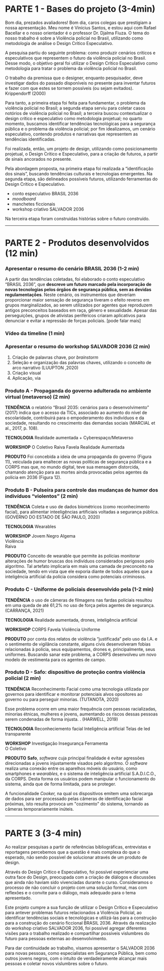# PARTE 1 - Bases do projeto (3-4min)

Bom dia, prezados avaliadores! Bom dia, caros colegas que prestigiam a nossa apresentação. Meu nome é Vinícius Santos, e estou aqui com Rafael Bacellar e o nosso orientador é o professor Dr. Djalma Fiuza. O tema do nosso trabalho é sobre 
a Violência policial no Brasil, utilizando como metodologia de análise o Design Crítico Especulativo.

 A pesquisa partiu do seguinte problema: como produzir cenários críticos e especulativos que representem o futuro da violência policial no Brasil. Desse modo, o objetivo geral foi utilizar o Design Crítico Especulativo como metodologia para tratar o problema da violência policial no Brasil. 
 
 O trabalho da premissa que o designer, enquanto pesquisador, deve investigar dados do passado disponíveis no presente para inventar futuros e fazer com que estes se tornem possíveis (ou sejam evitados).             Krippendorff (2000)

Para tanto, a primeira etapa foi feita para fundamentar, o problema da violência policial no Brasil; a segunda etapa serviu para coletar casos notórios de violência policial no Brasil; a terceira buscou contextualizar o design crítico e especulativo como metodologia projetual; no quarto momento, buscamos identificar tendências tecnológicas para a segurança pública e o problema da violência policial; por fim idealizamos, um cenário especulativo,  contendo produtos e narrativas que representem as tendências identificadas.

Foi realizada, então, um projeto de design, utilizando como posicionamento projetual, o Design Crítico e Especulativo, para a criação de futuros, a partir de sinais ancorados no presente.  

Pela abordagem proposta, na primeira etapa foi realizada a “identificação dos sinais”, buscando tendências culturais e tecnologias emergentes.  Na segunda etapa, são delineados possíveis futuros, utilizando ferramentas do Design Crítico e Especulativo.
- conto especulativo BRASIL 2036
- _moodboard_
- manchetes ficcionais
- workshop criativo SALVADOR 2036

Na terceira etapa foram construidas histórias sobre o futuro construído.

----------

# PARTE 2 - Produtos desenvolvidos (12 min)

### Apresentar o resumo do cenário BRASIL 2036 (1-2 min)
A partir das tendências coletadas, foi elaborado o conto especulativo “BRASIL 2036”, que **descreve um futuro marcado pela incorporação de novas tecnologias pelos órgãos de segurança pública, sem as devidas regulamentações**. Neste cenário, os instrumentos que deveriam proporcionar maior sensação de segurança tiveram o efeito reverso em grupos marginalizados, ao serem utilizados por agentes que reproduzem antigos preconceitos baseados em raça, gênero e sexualidade. Apesar das perseguições, grupos de ativistas periféricos criaram aplicativos para denunciar e evitar a repressão de forças policiais. [pode falar mais]

### Vídeo da timeline (1 min)


### Apresentar o resumo do workshop SALVADOR 2036 (2 min)
1. Criação de palavras chave, por *brainstorm*
2. Seleção e organização das palavras chaves, utilizando o conceito de arco narrativo            (LUUPTON ,2020)
3. Criação visual
4. Aplicação, via 

### Produto A - Propaganda do governo adulterada no ambiente virtual (metaverso) (2 min)

**TENDÊNCIA**
o relatório “Brasil 2035: cenários para o desenvolvimento” (2017) indica que o acesso da TICs, associado ao aumento do nível de escolaridade, contribuirá para o empoderamento dos indivíduos e da sociedade, resultando no crescimento das demandas sociais (MARCIAL et al., 2017, p. 108).

**TECNOLOGIA**
Realidade aumentada + Cyberespaço/Metaverso

**WORKSHOP**
O Coletivo
Raiva
Favela
Realidade Aumentada

**PRODUTO**
Foi concebida a ideia de uma propaganda do governo (Figura 11), veiculada para enaltecer as novas políticas de segurança pública e a CORPS mas que, no mundo digital, teve sua mensagem distorcida, chamando atenção para as mortes ainda provocadas pelos agentes da polícia em 2036 (Figura 12).


### Produto B - Pulseira para controle das mudanças de humor dos indivíduos “violentos” (2 min)

**TENDÊNCIA**
Coleta e uso de dados biométricos (como reconhecimento facial), para alimentar inteeligências artificiais voltadas a segurança pública.             (GOVERNO DO ESTADO DE SÃO PAULO, 2020)

**TECNOLOGIA**
Wearables

**WORKSHOP**
Jovem Negro 
Algema  
Violência  
Raiva

**PRODUTO**
Conceito de wearable que permite às polícias monitorar alterações de humor bruscas dos indivíduos considerados perigosos pelo algoritmo. Tal artefato implicaria em mais uma camada de preconceito na sociedade, tendo em vista que ele exporia diante de todos aqueles que a inteligência artificial da polícia considera como potenciais criminosos.



### Produto C - Uniforme de policiais desenvolvido pela (1-2 min)

**TENDÊNCIA**
o uso de câmeras de filmagens nas fardas policiais resultou em uma queda de até 61,2% no uso de força pelos agentes de segurança.             (CARRANÇA, 2021)

**TECNOLOGIA**
Realidade aumentada, drones, inteligência artificial

**WORKSHOP**
CORPS
Favela
Violência
Uniforme


**PRODUTO**
por conta dos relatos de violência “justificada” pelo uso da I.A. e o sentimento de vigilância constante, alguns civis desenvolveram fobias relacionadas à polícia, seus equipamentos, drones e, principalmente, seus uniformes. Buscando sanar este problema, a CORPS desenvolveu um novo modelo de vestimenta para os agentes de campo. 


### Produto D - Safo: dispositivo de proteção contra violência policial (2 min)

**TENDÊNCIA**
Reconhecimento Facial como uma tecnologia utilizada por governos para identificar  e monitorar potenciais alvos opositores ao governo ou para perseguir minorias. (TUTANOTA, 2020)

Esse problema ocorre em uma maior frequência com pessoas racializadas, minorias étnicas, mulheres e jovens, aumentando os riscos dessas pessoas serem condenadas de forma injusta.             . (HARWELL, 2019)

**TECNOLOGIA**
Reconheciemento facial
Inteligência artificial
Telas de led transparente

**WORKSHOP**
Investigação
Insegurança
Ferramenta  
O Coletivo

**PRODUTO**
**Safo**, _software_  cuja principal finalidade é evitar agressões direcionadas a jovens injustamente visados pelo algoritmo. O _software_ realiza uma conexão entre os aparelhos móveis do usuário, como smartphones e _wearables_, e o sistema de inteligência artificial S.A.D.I.C.O., da CORPS. Desta forma os usuários podem manipular o funcionamento do sistema, ainda que de forma limitada, para se proteger.		       

A funcionalidade _Cooker,_ na qual os dispositivos emitem uma sobrecarga de dados para ser processado pelas câmeras de identificação facial próximas, isto resulta provoca um "cozimento" do sistema, tornando as câmeras temporariamente inúteis.


----------

# PARTE 3 (3-4 min)
Ao realizar pesquisas a partir de referências bibliográficas, entrevistas e reportagens percebemos que a questão é mais complexa do que o esperado, não sendo possível de solucionar através de um produto de design. 

Através do Design Crítico e Especulativo, foi possível experienciar uma outra face do Design, preocupada com a criação de diálogos e discussões que ainda não haviam sido vivenciadas durante o curso. Consideramos o processo de não concluir o projeto com uma solução formal, mas com reflexões e o convite para o diálogo, mais adequado para o tema apresentado.

Este projeto cumpre a sua função de utilizar o Design Crítico e Especulativo para antever problemas futuros relacionados a Violência Policial, ao identificar tendências sociais e tecnológicas e utilizá-las para a construção para a construção do cenário ficcional BRASIL 2036. Através da realização do workshop criativo SALVADOR 2036, foi possível agregar diferentes visões para o trabalho realizado e compartilhar possíveis vislumbres do futuro para pessoas externas ao desenvolvimento.

Para dar continuidade ao trabalho, visamos apresentar o SALVADOR 2036 para novas pessoas, como especialistas em Segurança Pública, bem como outros jovens negros, com o intuito de verdadeiramente alcançar mais pessoas e coletar novos vislumbres sobre o futuro.